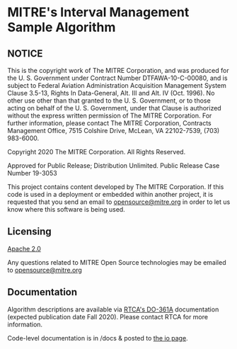 # MITRE's Interval Management Sample Algorithm

## NOTICE

This is the copyright work of The MITRE Corporation, and was produced for the U. S. Government under Contract Number DTFAWA-10-C-00080, and is subject to Federal Aviation Administration Acquisition Management System Clause 3.5-13, Rights In Data-General, Alt. III and Alt. IV (Oct. 1996). No other use other than that granted to the U. S. Government, or to those acting on behalf of the U. S. Government, under that Clause is authorized without the express written permission of The MITRE Corporation. For further information, please contact The MITRE Corporation, Contracts Management Office, 7515 Colshire Drive, McLean, VA 22102-7539, (703) 983-6000.

Copyright 2020 The MITRE Corporation. All Rights Reserved.

Approved for Public Release; Distribution Unlimited. Public Release Case Number 19-3053

This project contains content developed by The MITRE Corporation. If this code is used in a deployment or embedded within another project, it is requested that you send an email to opensource@mitre.org in order to let us know where this software is being used.

## Licensing

[Apache 2.0](https://github.com/mitre/im_sample_algorithm/blob/master/LICENSE)

Any questions related to MITRE Open Source technologies may be emailed to opensource@mitre.org

## Documentation

Algorithm descriptions are available via [RTCA's DO-361A](https://my.rtca.org/nc__store?search=do-361) documentation (expected publication date Fall 2020). Please contact RTCA for more information.

Code-level documentation is in /docs & posted to [the io page](https://mitre.github.io/im_sample_algorithm/).
